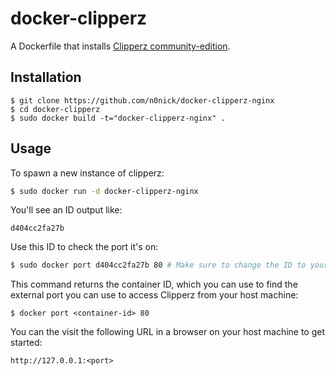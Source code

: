 # docker-clipperz

A Dockerfile that installs [Clipperz community-edition](https://github.com/clipperz/password-manager).

## Installation

```
$ git clone https://github.com/n0nick/docker-clipperz-nginx
$ cd docker-clipperz
$ sudo docker build -t="docker-clipperz-nginx" .
```

## Usage

To spawn a new instance of clipperz:

```bash
$ sudo docker run -d docker-clipperz-nginx
```

You'll see an ID output like:
```
d404cc2fa27b
```

Use this ID to check the port it's on:
```bash
$ sudo docker port d404cc2fa27b 80 # Make sure to change the ID to yours!
```

This command returns the container ID, which you can use to find the external port you can use to access Clipperz from your host machine:

```
$ docker port <container-id> 80
```

You can the visit the following URL in a browser on your host machine to get started:

```
http://127.0.0.1:<port>
```
